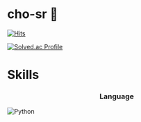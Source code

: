 # cho-sr  👋
[![Hits](https://hits.seeyoufarm.com/api/count/incr/badge.svg?url=https%3A%2F%2Fgithub.com%2Fcho-sr&count_bg=%2369D716&title_bg=%23E1B817&icon=&icon_color=%23E7E7E7&title=hits&edge_flat=false)](https://hits.seeyoufarm.com)



[![Solved.ac Profile](http://mazassumnida.wtf/api/v2/generate_badge?boj=cho020218)](https://solved.ac/cho020218/)
#  Skills
### <h3 align="center">Language 

       
![Python](https://img.shields.io/badge/Python-3776AB.svg?&style=for-the-badge&logo=Python&logoColor=white)
  
<!--
**cho-sr/cho-sr** is a ✨ _special_ ✨ repository because its `README.md` (this file) appears on your GitHub profile.

Here are some ideas to get you started:

- 🔭 I’m currently working on ...
- 🌱 I’m currently learning ...
- 👯 I’m looking to collaborate on ...
- 🤔 I’m looking for help with ...
- 💬 Ask me about ...
- 📫 How to reach me: ...
- 😄 Pronouns: ...
- ⚡ Fun fact: ...
-->
